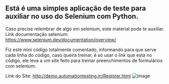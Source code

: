 ## Está é uma simples aplicação de teste para auxiliar no uso do Selenium com Python.

 Caso precise relembrar de algo em selenium, este material pode te auxiliar.
Link documentação selenium: https://www.selenium.dev/documentation/overview/

 Fiz este mini código totalmente comentado, informando para que serve cada linha do código, caso queira treinar, é só usar o link que esta no código, ele leva a um site feito para treinar preenchimentos de formulários
 com selenium.

 Link do Site: http://demo.automationtesting.in/Register.html
 ![image](https://github.com/Vitorugz/SeleniumPython/assets/83317234/9e584e2e-fba5-4f9a-8d96-5feb248d0283)
